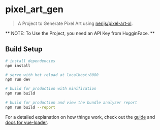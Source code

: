 # pixel_art_gen

> A Project to Generate Pixel Art using [nerijs/pixel-art-xl](https://huggingface.co/nerijs/pixel-art-xl).

** NOTE: To Use the Project, you need an API Key from HugginFace. **

## Build Setup

``` bash
# install dependencies
npm install

# serve with hot reload at localhost:8080
npm run dev

# build for production with minification
npm run build

# build for production and view the bundle analyzer report
npm run build --report
```

For a detailed explanation on how things work, check out the [guide](http://vuejs-templates.github.io/webpack/) and [docs for vue-loader](http://vuejs.github.io/vue-loader).
